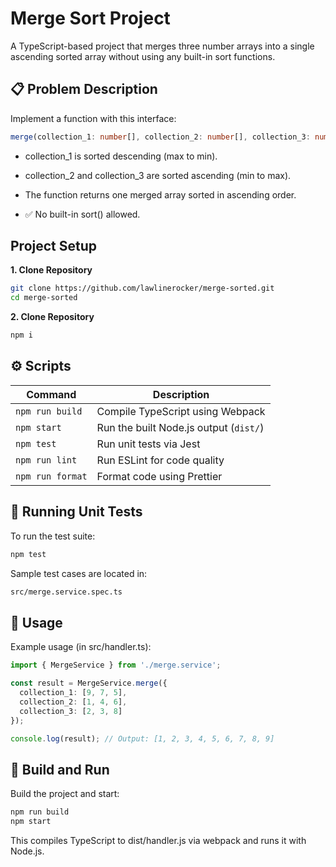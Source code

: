 # Merge Sort Project

A TypeScript-based project that merges three number arrays into a single ascending sorted array without using any built-in sort functions.

## 📋 Problem Description

Implement a function with this interface:

```ts
merge(collection_1: number[], collection_2: number[], collection_3: number[]): number[]
```
* collection_1 is sorted descending (max to min).

* collection_2 and collection_3 are sorted ascending (min to max).

* The function returns one merged array sorted in ascending order.

* ✅ No built-in sort() allowed.

## Project Setup
**1. Clone Repository**
```bash
git clone https://github.com/lawlinerocker/merge-sorted.git
cd merge-sorted
```

**2. Clone Repository**
```bash
npm i
```


## ⚙️ Scripts
| Command          | Description                            |
| ---------------- | -------------------------------------- |
| `npm run build`  | Compile TypeScript using Webpack       |
| `npm start`      | Run the built Node.js output (`dist/`) |
| `npm test`       | Run unit tests via Jest                |
| `npm run lint`   | Run ESLint for code quality            |
| `npm run format` | Format code using Prettier             |


## 🧪 Running Unit Tests
To run the test suite:
```bash
npm test
```

Sample test cases are located in:
```bash
src/merge.service.spec.ts
```

## 🚀 Usage
Example usage (in src/handler.ts):
```ts
import { MergeService } from './merge.service';

const result = MergeService.merge({
  collection_1: [9, 7, 5],
  collection_2: [1, 4, 6],
  collection_3: [2, 3, 8]
});

console.log(result); // Output: [1, 2, 3, 4, 5, 6, 7, 8, 9]
```

## 🔧 Build and Run
Build the project and start:
```bash
npm run build
npm start
```
This compiles TypeScript to dist/handler.js via webpack and runs it with Node.js.

